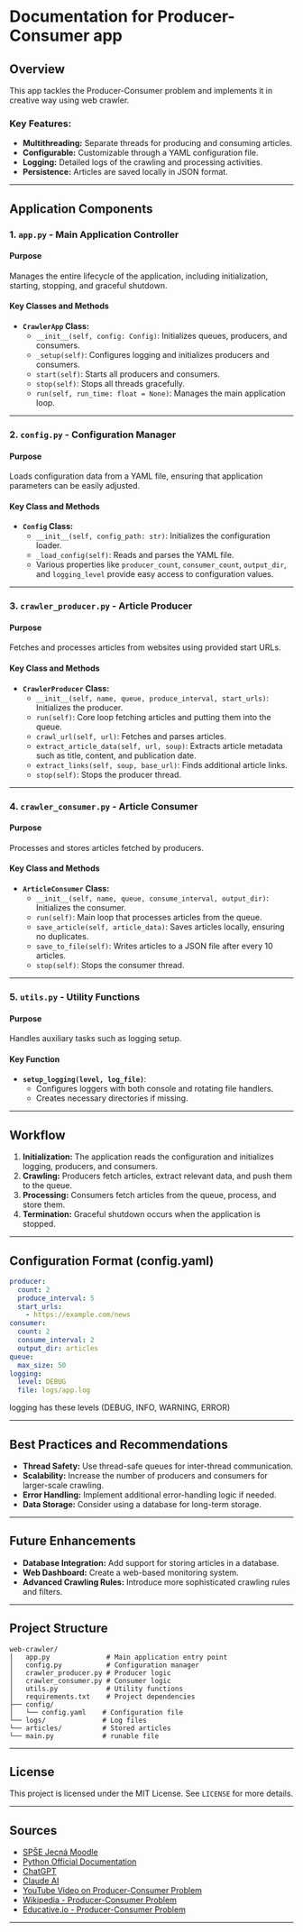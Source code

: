 
# Documentation for Producer-Consumer app

## Overview
This app tackles the Producer-Consumer problem and implements it in creative way using web crawler.


### Key Features:
- **Multithreading:** Separate threads for producing and consuming articles.
- **Configurable:** Customizable through a YAML configuration file.
- **Logging:** Detailed logs of the crawling and processing activities.
- **Persistence:** Articles are saved locally in JSON format.

---

## Application Components

### 1. `app.py` - Main Application Controller

#### Purpose
Manages the entire lifecycle of the application, including initialization, starting, stopping, and graceful shutdown.

#### Key Classes and Methods

- **`CrawlerApp` Class:**
  - `__init__(self, config: Config)`: Initializes queues, producers, and consumers.
  - `_setup(self)`: Configures logging and initializes producers and consumers.
  - `start(self)`: Starts all producers and consumers.
  - `stop(self)`: Stops all threads gracefully.
  - `run(self, run_time: float = None)`: Manages the main application loop.

---

### 2. `config.py` - Configuration Manager

#### Purpose
Loads configuration data from a YAML file, ensuring that application parameters can be easily adjusted.

#### Key Class and Methods

- **`Config` Class:**
  - `__init__(self, config_path: str)`: Initializes the configuration loader.
  - `_load_config(self)`: Reads and parses the YAML file.
  - Various properties like `producer_count`, `consumer_count`, `output_dir`, and `logging_level` provide easy access to configuration values.

---

### 3. `crawler_producer.py` - Article Producer

#### Purpose
Fetches and processes articles from websites using provided start URLs.

#### Key Class and Methods

- **`CrawlerProducer` Class:**
  - `__init__(self, name, queue, produce_interval, start_urls)`: Initializes the producer.
  - `run(self)`: Core loop fetching articles and putting them into the queue.
  - `crawl_url(self, url)`: Fetches and parses articles.
  - `extract_article_data(self, url, soup)`: Extracts article metadata such as title, content, and publication date.
  - `extract_links(self, soup, base_url)`: Finds additional article links.
  - `stop(self)`: Stops the producer thread.

---

### 4. `crawler_consumer.py` - Article Consumer

#### Purpose
Processes and stores articles fetched by producers.

#### Key Class and Methods

- **`ArticleConsumer` Class:**
  - `__init__(self, name, queue, consume_interval, output_dir)`: Initializes the consumer.
  - `run(self)`: Main loop that processes articles from the queue.
  - `save_article(self, article_data)`: Saves articles locally, ensuring no duplicates.
  - `save_to_file(self)`: Writes articles to a JSON file after every 10 articles.
  - `stop(self)`: Stops the consumer thread.

---

### 5. `utils.py` - Utility Functions

#### Purpose
Handles auxiliary tasks such as logging setup.

#### Key Function

- **`setup_logging(level, log_file)`**:
  - Configures loggers with both console and rotating file handlers.
  - Creates necessary directories if missing.

---

## Workflow
1. **Initialization:** The application reads the configuration and initializes logging, producers, and consumers.
2. **Crawling:** Producers fetch articles, extract relevant data, and push them to the queue.
3. **Processing:** Consumers fetch articles from the queue, process, and store them.
4. **Termination:** Graceful shutdown occurs when the application is stopped.

---

## Configuration Format (config.yaml)
```yaml
producer:
  count: 2
  produce_interval: 5
  start_urls:
    - https://example.com/news
consumer:
  count: 2
  consume_interval: 2
  output_dir: articles
queue:
  max_size: 50
logging:
  level: DEBUG
  file: logs/app.log
```
logging has these levels (DEBUG, INFO, WARNING, ERROR)

---

## Best Practices and Recommendations
- **Thread Safety:** Use thread-safe queues for inter-thread communication.
- **Scalability:** Increase the number of producers and consumers for larger-scale crawling.
- **Error Handling:** Implement additional error-handling logic if needed.
- **Data Storage:** Consider using a database for long-term storage.

---

## Future Enhancements
- **Database Integration:** Add support for storing articles in a database.
- **Web Dashboard:** Create a web-based monitoring system.
- **Advanced Crawling Rules:** Introduce more sophisticated crawling rules and filters.

---


## Project Structure

```
web-crawler/
│   app.py              # Main application entry point
│   config.py           # Configuration manager
│   crawler_producer.py # Producer logic
│   crawler_consumer.py # Consumer logic
│   utils.py            # Utility functions
│   requirements.txt    # Project dependencies
├── config/
│   └── config.yaml    # Configuration file
└── logs/              # Log files
└── articles/          # Stored articles
└── main.py            # runable file 
```

---

## License

This project is licensed under the MIT License. See `LICENSE` for more details.

---

## Sources

- [SPŠE Jecná Moodle](https://moodle.spsejecna.cz/mod/page/view.php?id=1940)
- [Python Official Documentation](https://docs.python.org/3/)
- [ChatGPT](https://chatgpt.com/)
- [Claude AI](https://claude.ai/)
- [YouTube Video on Producer-Consumer Problem](https://www.youtube.com/watch?v=Qx3P2wazwI0&)
- [Wikipedia - Producer-Consumer Problem](https://en.wikipedia.org/wiki/Producer%E2%80%93consumer_problem)
- [Educative.io - Producer-Consumer Problem](https://www.educative.io/answers/what-is-the-producer-consumer-problem)

---
